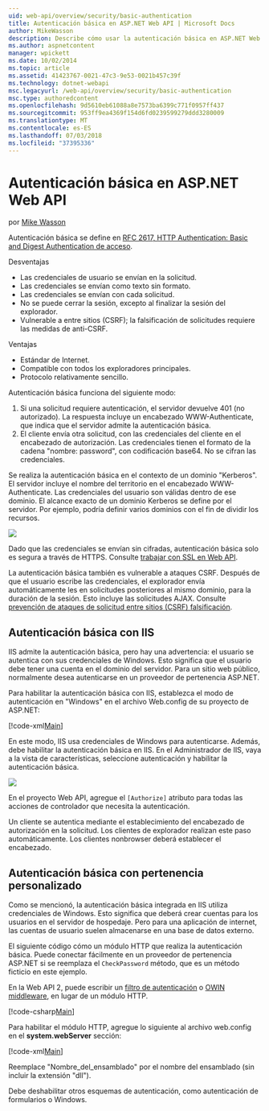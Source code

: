 ```yaml
---
uid: web-api/overview/security/basic-authentication
title: Autenticación básica en ASP.NET Web API | Microsoft Docs
author: MikeWasson
description: Describe cómo usar la autenticación básica en ASP.NET Web API.
ms.author: aspnetcontent
manager: wpickett
ms.date: 10/02/2014
ms.topic: article
ms.assetid: 41423767-0021-47c3-9e53-0021b457c39f
ms.technology: dotnet-webapi
msc.legacyurl: /web-api/overview/security/basic-authentication
msc.type: authoredcontent
ms.openlocfilehash: 9d5610eb61088a8e7573ba6399c771f0957ff437
ms.sourcegitcommit: 953ff9ea4369f154d6fd0239599279ddd3280009
ms.translationtype: MT
ms.contentlocale: es-ES
ms.lasthandoff: 07/03/2018
ms.locfileid: "37395336"
---
```

<a name="basic-authentication-in-aspnet-web-api"></a>Autenticación básica en ASP.NET Web API
====================
por [Mike Wasson](https://github.com/MikeWasson)

Autenticación básica se define en [RFC 2617, HTTP Authentication: Basic and Digest Authentication de acceso](http://www.ietf.org/rfc/rfc2617.txt).

Desventajas

- Las credenciales de usuario se envían en la solicitud.
- Las credenciales se envían como texto sin formato.
- Las credenciales se envían con cada solicitud.
- No se puede cerrar la sesión, excepto al finalizar la sesión del explorador.
- Vulnerable a entre sitios (CSRF); la falsificación de solicitudes requiere las medidas de anti-CSRF.

Ventajas

- Estándar de Internet.
- Compatible con todos los exploradores principales.
- Protocolo relativamente sencillo.

Autenticación básica funciona del siguiente modo:

1. Si una solicitud requiere autenticación, el servidor devuelve 401 (no autorizado). La respuesta incluye un encabezado WWW-Authenticate, que indica que el servidor admite la autenticación básica.
2. El cliente envía otra solicitud, con las credenciales del cliente en el encabezado de autorización. Las credenciales tienen el formato de la cadena "nombre: password", con codificación base64. No se cifran las credenciales.

Se realiza la autenticación básica en el contexto de un dominio "Kerberos". El servidor incluye el nombre del territorio en el encabezado WWW-Authenticate. Las credenciales del usuario son válidas dentro de ese dominio. El alcance exacto de un dominio Kerberos se define por el servidor. Por ejemplo, podría definir varios dominios con el fin de dividir los recursos.

![](basic-authentication/_static/image1.png)

Dado que las credenciales se envían sin cifradas, autenticación básica solo es segura a través de HTTPS. Consulte [trabajar con SSL en Web API](working-with-ssl-in-web-api.md).

La autenticación básica también es vulnerable a ataques CSRF. Después de que el usuario escribe las credenciales, el explorador envía automáticamente les en solicitudes posteriores al mismo dominio, para la duración de la sesión. Esto incluye las solicitudes AJAX. Consulte [prevención de ataques de solicitud entre sitios (CSRF) falsificación](preventing-cross-site-request-forgery-csrf-attacks.md).

## <a name="basic-authentication-with-iis"></a>Autenticación básica con IIS

IIS admite la autenticación básica, pero hay una advertencia: el usuario se autentica con sus credenciales de Windows. Esto significa que el usuario debe tener una cuenta en el dominio del servidor. Para un sitio web público, normalmente desea autenticarse en un proveedor de pertenencia ASP.NET.

Para habilitar la autenticación básica con IIS, establezca el modo de autenticación en "Windows" en el archivo Web.config de su proyecto de ASP.NET:

[!code-xml[Main](basic-authentication/samples/sample1.xml)]

En este modo, IIS usa credenciales de Windows para autenticarse. Además, debe habilitar la autenticación básica en IIS. En el Administrador de IIS, vaya a la vista de características, seleccione autenticación y habilitar la autenticación básica.

![](basic-authentication/_static/image2.png)

En el proyecto Web API, agregue el `[Authorize]` atributo para todas las acciones de controlador que necesita la autenticación.

Un cliente se autentica mediante el establecimiento del encabezado de autorización en la solicitud. Los clientes de explorador realizan este paso automáticamente. Los clientes nonbrowser deberá establecer el encabezado.

## <a name="basic-authentication-with-custom-membership"></a>Autenticación básica con pertenencia personalizado

Como se mencionó, la autenticación básica integrada en IIS utiliza credenciales de Windows. Esto significa que deberá crear cuentas para los usuarios en el servidor de hospedaje. Pero para una aplicación de internet, las cuentas de usuario suelen almacenarse en una base de datos externo.

El siguiente código cómo un módulo HTTP que realiza la autenticación básica. Puede conectar fácilmente en un proveedor de pertenencia ASP.NET si se reemplaza el `CheckPassword` método, que es un método ficticio en este ejemplo.

En la Web API 2, puede escribir un [filtro de autenticación](authentication-filters.md) o [OWIN middleware](../../../aspnet/overview/owin-and-katana/index.md), en lugar de un módulo HTTP.

[!code-csharp[Main](basic-authentication/samples/sample2.cs)]

Para habilitar el módulo HTTP, agregue lo siguiente al archivo web.config en el **system.webServer** sección:

[!code-xml[Main](basic-authentication/samples/sample3.xml?highlight=4)]

Reemplace "Nombre_del_ensamblado" por el nombre del ensamblado (sin incluir la extensión "dll").

Debe deshabilitar otros esquemas de autenticación, como autenticación de formularios o Windows.
